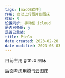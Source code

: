 ```yaml
---
tags: [macOS软件]
作用: 自动上传图片到图床
评价: 5
设置同步: 手动至 icloud
是否已备份: y
是否已重装:
title: PicGo
date created: 2023-02-28
date modified: 2023-03-03
---
```


目前主用 github 图床

后面考虑用腾讯云图床
